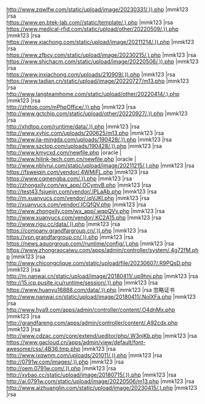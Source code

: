 http://www.zqwlfw.com/static/upload/image/20230331/.)).php |mmk123 |rsa   
https://www.en.btek-lab.com//static/template/.).php |mmk123 |rsa   
https://www.medical-rfid.com/static/upload/other/20220509/.)).php |mmk123 |rsa   
https://www.xiachong.com/static/upload/image/20211214/.)).php |mmk123 |rsa   
https://www.zfbcy.com/static/upload/image/20230215/.).php |mmk123 |rsa   
https://www.shichacm.com/static/upload/image/20220506/.)).php |mmk123 |rsa   
https://www.inxiachong.com/uploads/210909/.)).php |mmk123 |rsa   
https://www.tadian.cn/static/upload/image/20220727/m13.php |mmk123 |rsa   
http://www.langteamhome.com/static/upload/other/20220414/.).php |mmk123 |rsa   
http://zhttop.com/mPhpOffice/.)).php |mmk123 |rsa   
http://www.gctchip.com/static/upload/other/20220927/.)).php |mmk123 |rsa   
http://xhdtop.com/runtime/data/.)).php |mmk123 |rsa   
http://www.xyhic.com/uploads/200625/m13.php |mmk123 |rsa   
http://www.jia-mingda.com/uploads/190428/.)).php |mmk123 |rsa   
http://www.szctop.com/uploads/190428/.)).php |mmk123 |rsa   
http://www.kmycxd.com/newfile.php |oracle |   
http://www.hilink-tech.com.cn/newfile.php |oracle |   
http://www.nblvrui.com/static/upload/image/20211215/.).php |mmk123 |rsa   
https://fsweiqin.com/vendor/.4WMiFL.php |mmk123 |rsa   
https://www.cqmengba.com/.)).php |mmk123 |rsa   
http://zhongxily.com/wx_app/.OCymvB.php |mmk123 |rsa   
http://test43.fsjuejin.com/vendor/.IPLaAb.php |mmk123 |rsa   
http://m.xuanyucs.com/vendor/.iqVJKl.php |mmk123 |rsa   
http://xuanyucs.com/vendor/.ICQfQV.php |mmk123 |rsa   
http://www.zhongxily.com/wx_app/.wqpQVv.php |mmk123 |rsa   
http://www.xuanyucs.com/vendor/.KC2A15.php |mmk123 |rsa   
http://www.rigu.cc/data/.)).php |mmk123 |rsa
https://company.grandfargroup.cn/.)).php |mmk123 |rsa   
https://vpn.grandfargroup.cn/.)).php |mmk123 |rsa   
https://news.aquorgroup.com//runtime/config/.).php |mmk123 |rsa   
https://www.zhongraocaiwu.com/apps/admin/controller/system/.4g72fM.php |mmk123 |rsa   
http://www.chicongclique.com/static/upload/file/20230607/.R9PQsD.php |mmk123 |rsa   
http://m.nanwai.cn/static/upload/image/20180411/.up9hnj.php |mmk123 |rsa   
http://15.icp.pusite.icu/runtime/session/.)).php |mmk123 |rsa   
https://www.huanyu16888.com/data/.)).php |mmk123 |rsa 忽略证书   
http://www.nanwai.cn/static/upload/image/20180411/.NolXFa.php |mmk123 |rsa   
http://www.hya9.com/apps/admin/controller/content/.O4dnMx.php |mmk123 |rsa   
http://grandfareng.com/apps/admin/controller/content/.A92cdx.php |mmk123 |rsa   
http://www.cdzac.com/core/extend/ueditor/php/.W3njKb.php |mmk123 |rsa   
https://www.gacloud.cn/apps/admin/view/default/font-awesome/css/.4B36.tmp.php |mmk123 |rsa   
http://www.jxqwnm.com/uploads/201011/.)).php |mmk123 |rsa   
http://0791w.com/images/.)).php |mmk123 |rsa   
http://oem.0791w.com/.)).php |mmk123 |rsa   
http://xybao.cc/static/upload/image/20180715/.)).php |mmk123 |rsa   
http://ai.0791w.com/static/upload/image/20220506/m13.php |mmk123 |rsa   
http://www.aizhuanglin.com/static/upload/image/20230415/.).php |mmk123 |rsa
